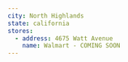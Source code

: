 ```yaml
---
city: North Highlands
state: california
stores:
  - address: 4675 Watt Avenue
    name: Walmart - COMING SOON
---
```

